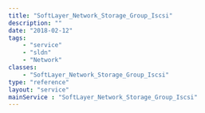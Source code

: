 ```yaml
---
title: "SoftLayer_Network_Storage_Group_Iscsi"
description: ""
date: "2018-02-12"
tags:
    - "service"
    - "sldn"
    - "Network"
classes:
    - "SoftLayer_Network_Storage_Group_Iscsi"
type: "reference"
layout: "service"
mainService : "SoftLayer_Network_Storage_Group_Iscsi"
---
```

